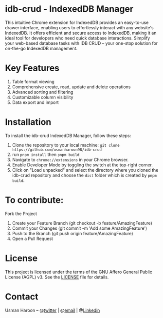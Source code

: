 # idb-crud - IndexedDB Manager

This intuitive Chrome extension for IndexedDB provides an easy-to-use drawer interface, enabling users to effortlessly interact with any website's IndexedDB. It offers efficient and secure access to IndexedDB, making it an ideal tool for developers who need quick database interactions. Simplify your web-based database tasks with IDB CRUD – your one-stop solution for on-the-go IndexedDB management.

# Key Features

1. Table format viewing
2. Comprehensive create, read, update and delete operations
3. Advanced sorting and filtering
4. Customizable column visibility
5. Data export and import

# Installation

To install the idb-crud IndexedDB Manager, follow these steps:

1. Clone the repository to your local machine: `git clone https://github.com/usmanharoon98/idb-crud`
2. run `pnpm install` then `pnpm build`
3. Navigate to `chrome://extensions` in your Chrome browser.
4. Enable Developer Mode by toggling the switch at the top-right corner.
5. Click on "Load unpacked" and select the directory where you cloned the idb-crud repository and choose the `dist` folder which is created by `pnpm build`.

# To contribute:

Fork the Project

1. Create your Feature Branch (git checkout -b feature/AmazingFeature)
2. Commit your Changes (git commit -m 'Add some AmazingFeature')
3. Push to the Branch (git push origin feature/AmazingFeature)
4. Open a Pull Request

# License

This project is licensed under the terms of the GNU Affero General Public License (AGPL) v3. See the [LICENSE](LICENSE) file for details.

# Contact

Usman Haroon – @[twitter](https://x.com/UsmanHaroon98) | @[email](mailto:<haroonusman00@gmail.com>) | @[Linkedin](https://www.linkedin.com/in/usman-haroon/)

